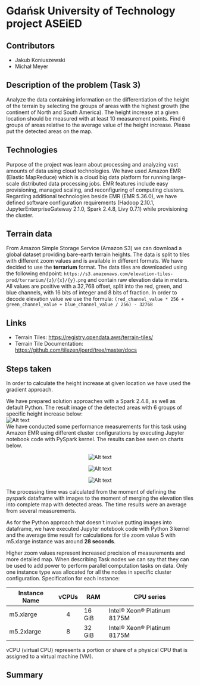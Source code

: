 
# Gdańsk University of Technology project ASEiED

## Contributors
- Jakub Koniuszewski
- Michał Meyer

## Description of the problem (Task 3)
Analyze the data containing information on the differentiation of the height of the terrain
by selecting the groups of areas with the highest growth (the continent of North and South America). 
The height increase at a given location should be measured with at least 10 measurement points.
Find 6 groups of areas relative to the average value of the height increase. Please put the detected areas on the map.

## Technologies
Purpose of the project was learn about processing and analyzing vast amounts of data using cloud technologies. 
We have used Amazon EMR (Elastic MapReduce) which is a cloud big data platform for running large-scale distributed
data processing jobs. EMR features include easy provisioning, managed scaling, and reconfiguring of computing clusters.
Regarding additional technologies beside EMR (EMR 5.36.0), we have defined software configuration requirements (Hadoop 2.10.1, JupyterEnterpriseGateway 2.1.0, Spark 2.4.8, Livy 0.7.1) while provisioning the cluster.

## Terrain data
From Amazon Simple Storage Service (Amazon S3) we can download a global dataset providing bare-earth terrain heights.
The data is split to tiles with different zoom values and is available in different formats. We have decided to use the 
**terrarium** format. The data tiles are downloaded using the following endpoint:
```https://s3.amazonaws.com/elevation-tiles-prod/terrarium/{z}/{x}/{y}.png``` and contain raw elevation data
in meters. All values are positive with a 32,768 offset, split into the red, green, and blue channels, 
with 16 bits of integer and 8 bits of fraction. In order to decode elevation value we use the formula:
```(red_channel_value * 256 + green_channel_value + blue_channel_value / 256) - 32768```

## Links
- Terrain Tiles: https://registry.opendata.aws/terrain-tiles/
- Terrain Tile Documentation: https://github.com/tilezen/joerd/tree/master/docs

## Steps taken
In order to calculate the height increase at given location we have used the gradient approach. 

We have prepared solution approaches with a Spark 2.4.8, as well as default Python.
The result image of the detected areas with 6 groups of specific height increase below:
<photo>
<br/>
<img src="images/gradient_map.png" alt="Alt text" style="display: inline-block; margin: 0 auto; max-width: 550px">
<br/>
We have conducted some performance measurements for this task using Amazon EMR using 
different cluster configurations by executing Jupyter notebook code with PySpark kernel.
The results can bee seen on charts below.
<br/>
<p align="center"><img src="images/plot_1.png" alt="Alt text" style="display: inline-block; margin: 0 auto; max-width: 550px"><br/>
<p align="center"><img src="images/plot_2.png" alt="Alt text" style="display: inline-block; margin: 0 auto; max-width: 550px"><br/>
<p align="center"><img src="images/plot_3.png" alt="Alt text" style="display: inline-block; margin: 0 auto; max-width: 550px"><br/>

The processing time was calculated from the moment of defining the pyspark dataframe with images to the moment
of merging the elevation tiles into complete map with detected areas.
The time results were an average from several measurements.

As for the Python approach that doesn't involve putting images into dataframe,
we have executed Jupyter notebook code with Python 3 kernel and the average time result for calculations for tile zoom value 5 with m5.xlarge instance was around **28 seconds**.

Higher zoom values represent increased precision of measurements and more detailed map. 
When describing Task nodes we can say that they can be used to add power to perform parallel computation tasks on data.
Only one instance type was allocated for all the nodes in specific cluster configuration.
Specification for each instance: 

| Instance Name | vCPUs | RAM    | CPU series |
|---------------|:-----:|--------|------------|
| m5.xlarge     |   4   | 16 GiB | Intel® Xeon® Platinum 8175M  |
| m5.2xlarge    |   8   | 32 GiB | Intel® Xeon® Platinum 8175M  |
vCPU (virtual CPU) represents a portion or share of a physical CPU that is assigned to a virtual machine (VM).

## Summary

